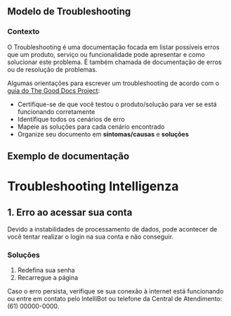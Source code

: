 ## Modelo de Troubleshooting

### Contexto 
O Troubleshooting é uma documentação focada em listar possíveis erros que um produto, serviço ou funcionalidade pode apresentar e como solucionar este problema. É também chamada de documentação de erros ou de resolução de problemas. 

Algumas orientações para escrever um troubleshooting de acordo com o [guia do The Good Docs Project](https://gitlab.com/tgdp/templates/-/blob/main/troubleshooting/guide-troubleshooting.md?ref_type=heads):

* Certifique-se de que você testou o produto/solução para ver se está funcionando corretamente
* Identifique todos os cenários de erro 
* Mapeie as soluções para cada cenário encontrado
* Organize seu documento em **sintomas/causas** e **soluções**

## Exemplo de documentação 

# Troubleshooting Intelligenza

## 1. Erro ao acessar sua conta
 
Devido a instabilidades de processamento de dados, pode acontecer de você tentar realizar o login na sua conta e não conseguir.

### Soluções 

1. Redefina sua senha 
2. Recarregue a página

Caso o erro persista, verifique se sua conexão à internet está funcionando ou entre em contato pelo IntelliBot ou telefone da Central de Atendimento: (61) 00000-0000.
